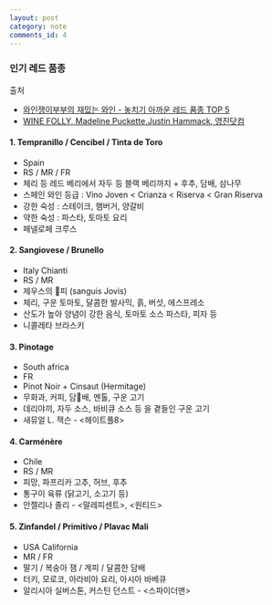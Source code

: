 ```yaml
---
layout: post
category: note
comments_id: 4
---
```


### 인기 레드 품종
출처
* [와인쟁이부부의 재밌는 와인 - 놓치기 아까운 레드 품종 TOP 5](https://audioclip.naver.com/channels/480/clips/8)  
* [WINE FOLLY, Madeline Puckette,Justin Hammack, 영진닷컴](https://www.aladin.co.kr/shop/wproduct.aspx?ItemId=222674009)

#### 1. Tempranillo / Cencibel / Tinta de Toro
  * Spain
  * RS / MR / FR
  * 체리 등 레드 베리에서 자두 등 블랙 베리까지 + 후추, 담배, 삼나무
  * 스페인 와인 등급 : Vino Joven < Crianza < Riserva < Gran Riserva
  * 강한 숙성 : 스테이크, 햄버거, 양갈비
  * 약한 숙성 : 파스타, 토마토 요리
  * 페넬로페 크루스


#### 2. Sangiovese / Brunello
  * Italy Chianti
  * RS / MR
  * 제우스의 피 (sanguis Jovis)
  * 체리, 구운 토마토, 달콤한 발사믹, 흙, 버섯, 에스프레소
  * 산도가 높아 양념이 강한 음식, 토마토 소스 파스타, 피자 등
  * 니콜레타 브라스키


#### 3. Pinotage
  * South africa
  * FR
  * Pinot Noir + Cinsaut (Hermitage)
  * 무화과, 커피, 담배, 멘톨, 구운 고기
  * 데리야끼, 자두 소스, 바비큐 소스 등 을 곁들인 구운 고기
  * 새뮤얼 L. 잭슨 - <헤이트풀8>


#### 4. Carménère
  * Chile
  * RS / MR
  * 피망, 파프리카 고추, 허브, 후추
  * 통구이 육류 (닭고기, 소고기 등)
  * 안젤리나 졸리 - <말레피센트>, <원티드>


#### 5. Zinfandel / Primitivo / Plavac Mali
  * USA California
  * MR / FR
  * 딸기 / 복숭아 잼 / 계피 / 달콤한 담배
  * 터키, 모로코, 아라비아 요리, 아시아 바베큐
  * 알리시아 실버스톤, 커스틴 던스트 - <스파이더맨>
